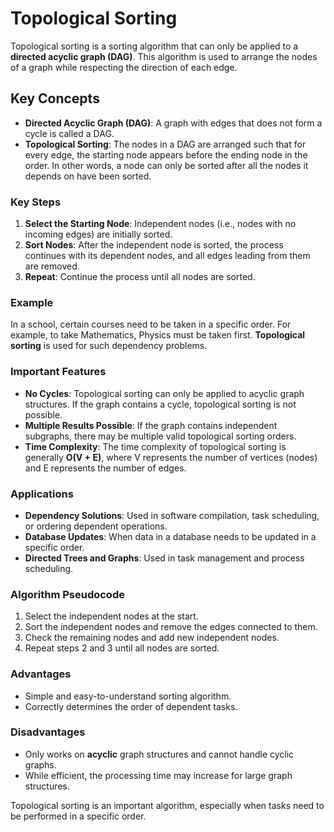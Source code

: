 # Topological Sorting

Topological sorting is a sorting algorithm that can only be applied to a **directed acyclic graph (DAG)**. This algorithm is used to arrange the nodes of a graph while respecting the direction of each edge.

## Key Concepts

- **Directed Acyclic Graph (DAG)**: A graph with edges that does not form a cycle is called a DAG.
- **Topological Sorting**: The nodes in a DAG are arranged such that for every edge, the starting node appears before the ending node in the order. In other words, a node can only be sorted after all the nodes it depends on have been sorted.

### Key Steps

1. **Select the Starting Node**: Independent nodes (i.e., nodes with no incoming edges) are initially sorted.
2. **Sort Nodes**: After the independent node is sorted, the process continues with its dependent nodes, and all edges leading from them are removed.
3. **Repeat**: Continue the process until all nodes are sorted.

### Example

In a school, certain courses need to be taken in a specific order. For example, to take Mathematics, Physics must be taken first. **Topological sorting** is used for such dependency problems.

### Important Features

- **No Cycles**: Topological sorting can only be applied to acyclic graph structures. If the graph contains a cycle, topological sorting is not possible.
- **Multiple Results Possible**: If the graph contains independent subgraphs, there may be multiple valid topological sorting orders.
- **Time Complexity**: The time complexity of topological sorting is generally **O(V + E)**, where V represents the number of vertices (nodes) and E represents the number of edges.

### Applications

- **Dependency Solutions**: Used in software compilation, task scheduling, or ordering dependent operations.
- **Database Updates**: When data in a database needs to be updated in a specific order.
- **Directed Trees and Graphs**: Used in task management and process scheduling.

### Algorithm Pseudocode

1. Select the independent nodes at the start.
2. Sort the independent nodes and remove the edges connected to them.
3. Check the remaining nodes and add new independent nodes.
4. Repeat steps 2 and 3 until all nodes are sorted.

### Advantages

- Simple and easy-to-understand sorting algorithm.
- Correctly determines the order of dependent tasks.

### Disadvantages

- Only works on **acyclic** graph structures and cannot handle cyclic graphs.
- While efficient, the processing time may increase for large graph structures.

Topological sorting is an important algorithm, especially when tasks need to be performed in a specific order.
